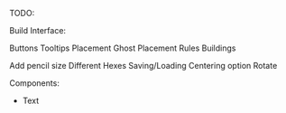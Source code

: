 TODO:

Build Interface:

Buttons
Tooltips
Placement
Ghost Placement
Rules
Buildings


Add pencil size
Different Hexes
Saving/Loading
Centering option
Rotate

Components:
- Text 